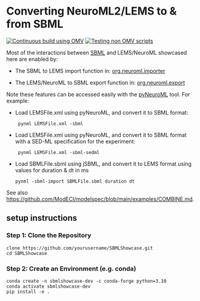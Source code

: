 # Converting NeuroML2/LEMS to & from SBML

[![Continuous build using OMV](https://github.com/OpenSourceBrain/SBMLShowcase/actions/workflows/omv-ci.yml/badge.svg)](https://github.com/OpenSourceBrain/SBMLShowcase/actions/workflows/omv-ci.yml) [![Testing non OMV scripts](https://github.com/OpenSourceBrain/SBMLShowcase/actions/workflows/non-omv.yml/badge.svg)](https://github.com/OpenSourceBrain/SBMLShowcase/actions/workflows/non-omv.yml)

Most of the interactions between [SBML](https://sbml.org) and LEMS/NeuroML showcased here are enabled by:

-   The SBML to LEMS import function in: [org.neuroml.importer](https://github.com/NeuroML/org.neuroml.import/blob/master/src/main/java/org/neuroml/importer/sbml/SBMLImporter.java)

-   The LEMS/NeuroML to SBML export function in: [org.neuroml.export](https://github.com/NeuroML/org.neuroml.export/blob/master/src/main/java/org/neuroml/export/sbml/SBMLWriter.java)

Note these features can be accessed easily with the [pyNeuroML](https://docs.neuroml.org/Userdocs/Software/pyNeuroML.html) tool. For example:

-   Load LEMSFile.xml using pyNeuroML, and convert it to SBML format:

         pynml LEMSFile.xml -sbml

-   Load LEMSFile.xml using pyNeuroML, and convert it to SBML format with a SED-ML specification for the experiment:

         pynml LEMSFile.xml -sbml-sedml

-   Load SBMLFile.sbml using jSBML, and convert it to LEMS format using values for duration & dt in ms

        pynml -sbml-import SBMLFile.sbml duration dt

See also https://github.com/ModECI/modelspec/blob/main/examples/COMBINE.md.


## setup instructions

### Step 1: Clone the Repository
```
clone https://github.com/yourusername/SBMLShowcase.git
cd SBMLShowcase
```
### Step 2: Create an Environment (e.g. conda)
```
conda create -n sbmlshowcase-dev -c conda-forge python=3.10
conda activate sbmlshowcase-dev
pip install -e .
```

